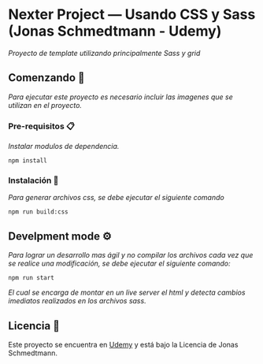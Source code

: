 # Nexter Project — Usando CSS y Sass (Jonas Schmedtmann - Udemy)

_Proyecto de template utilizando principalmente Sass y grid_

## Comenzando 🚀

_Para ejecutar este proyecto es necesario incluir las imagenes que se utilizan en el proyecto._


### Pre-requisitos 📋

_Instalar modulos de dependencia._

```
npm install
```

### Instalación 🔧

_Para generar archivos css, se debe ejecutar el siguiente comando_

```
npm run build:css
```

## Develpment mode ⚙️

_Para lograr un desarrollo mas ágil y no compilar los archivos cada vez que se realice una modificación, se debe ejecutar el siguiente comando:_

```
npm run start
```
_El cual se encarga de montar en un live server el html y detecta cambios imediatos realizados en los archivos sass._

## Licencia 📄

Este proyecto se encuentra en [Udemy](https://www.udemy.com/course/advanced-css-and-sass/) y está bajo la Licencia de Jonas Schmedtmann.


